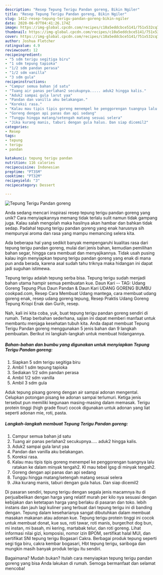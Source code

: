 ```yaml
---
description: "Resep Tepung Terigu Pandan goreng, Bikin Ngiler"
title: "Resep Tepung Terigu Pandan goreng, Bikin Ngiler"
slug: 1412-resep-tepung-terigu-pandan-goreng-bikin-ngiler
date: 2020-06-07T04:41:26.174Z
image: https://img-global.cpcdn.com/recipes/c10a5eddcbce5141/751x532cq70/tepung-terigu-pandan-goreng-foto-resep-utama.jpg
thumbnail: https://img-global.cpcdn.com/recipes/c10a5eddcbce5141/751x532cq70/tepung-terigu-pandan-goreng-foto-resep-utama.jpg
cover: https://img-global.cpcdn.com/recipes/c10a5eddcbce5141/751x532cq70/tepung-terigu-pandan-goreng-foto-resep-utama.jpg
author: Joshua Fletcher
ratingvalue: 4.9
reviewcount: 12
recipeingredient:
- "5 sdm terigu segitiga biru"
- "1 sdm tepung tapioka"
- "1/2 sdm pandan perasa"
- "1/2 sdm vanilla"
- "3 sdm gula"
recipeinstructions:
- "Campur semua bahan jd satu"
- "Tuang air panas perlahan2 secukupnya..... aduk2 hingga kalis."
- "Aduk2 sampai gula larut yaa"
- "Pandan dan vanilla aku belakangan."
- "Koreksi rasa."
- "Kalau mau tipis tipis goreng menempel ke penggorengan tuangnya lalu ratakan ke dalam minyak tengah2. Kl mau tebel lgsg di minyak tengah2."
- "Goreng dengan api panas dan api sedang"
- "Tunggu hingga matang/setengah matang sesuai selera"
- "Jika kurang manis, taburi dengan gula halus. Dan siap dicemil2"
categories:
- Resep
tags:
- tepung
- terigu
- pandan

katakunci: tepung terigu pandan 
nutrition: 116 calories
recipecuisine: Indonesian
preptime: "PT35M"
cooktime: "PT32M"
recipeyield: "3"
recipecategory: Dessert

---
```



![Tepung Terigu Pandan goreng](https://img-global.cpcdn.com/recipes/c10a5eddcbce5141/751x532cq70/tepung-terigu-pandan-goreng-foto-resep-utama.jpg)

Anda sedang mencari inspirasi resep tepung terigu pandan goreng yang unik? Cara menyiapkannya memang tidak terlalu sulit namun tidak gampang juga. Kalau salah mengolah maka hasilnya akan hambar dan bahkan tidak sedap. Padahal tepung terigu pandan goreng yang enak harusnya sih mempunyai aroma dan rasa yang mampu memancing selera kita.

Ada beberapa hal yang sedikit banyak mempengaruhi kualitas rasa dari tepung terigu pandan goreng, mulai dari jenis bahan, kemudian pemilihan bahan segar, hingga cara membuat dan menyajikannya. Tidak usah pusing kalau ingin menyiapkan tepung terigu pandan goreng yang enak di mana pun anda berada, karena asal sudah tahu triknya maka hidangan ini dapat jadi suguhan istimewa.

Tepung terigu adalah tepung serba bisa. Tepung terigu sudah menjadi bahan utama hampir semua pembuatan kue. Daun Kari -- TAG: Udang Goreng Tepung Plus Daun Pandan &amp; Daun Kari UDANG GORENG BUMBU cookpad.com, Resep Cara Membuat Udang mantega, cara membuat udang goreng enak, resep udang goreng tepung, Resep Praktis Udang Goreng Tepung Krispi Enak dan Gurih, resep.


Nah, kali ini kita coba, yuk, buat tepung terigu pandan goreng sendiri di rumah. Tetap berbahan sederhana, sajian ini dapat memberi manfaat untuk membantu menjaga kesehatan tubuh kita. Anda dapat membuat Tepung Terigu Pandan goreng menggunakan 5 jenis bahan dan 9 langkah pembuatan. Berikut ini langkah-langkah untuk membuat hidangannya.

<!--inarticleads1-->

##### Bahan-bahan dan bumbu yang digunakan untuk menyiapkan Tepung Terigu Pandan goreng:

1. Siapkan 5 sdm terigu segitiga biru
1. Ambil 1 sdm tepung tapioka
1. Sediakan 1/2 sdm pandan perasa
1. Ambil 1/2 sdm vanilla
1. Ambil 3 sdm gula


Aduk tepung pisang goreng dengan air sampai adonan mengental. Celupkan potongan pisang ke adonan sampai terlumuri. Ketiga jenis tersebut pun memiliki kegunaan masing-masing dalam memasak. Terigu protein tinggi (high grade flour) cocok digunakan untuk adonan yang liat seperti adonan mie, roti, pasta. 

<!--inarticleads2-->

##### Langkah-langkah membuat Tepung Terigu Pandan goreng:

1. Campur semua bahan jd satu
1. Tuang air panas perlahan2 secukupnya..... aduk2 hingga kalis.
1. Aduk2 sampai gula larut yaa
1. Pandan dan vanilla aku belakangan.
1. Koreksi rasa.
1. Kalau mau tipis tipis goreng menempel ke penggorengan tuangnya lalu ratakan ke dalam minyak tengah2. Kl mau tebel lgsg di minyak tengah2.
1. Goreng dengan api panas dan api sedang
1. Tunggu hingga matang/setengah matang sesuai selera
1. Jika kurang manis, taburi dengan gula halus. Dan siap dicemil2


Di pasaran sendiri, tepung terigu dengan segala jenis macamnya itu di perjualbelikan dengan harga yang relatif murah per kilo nya sesuasi dengan kebijakan dan ketetapan harga yang berlaku di pasaran dan toko. lebih instans dan jauh lagi kuliner yang terbuat dari tepung terigu ini di banding dengan. Tepung dalam keseharianya sangat dibutuhkan dalam membuat masakan makanan atau adonan kue. Tepung terigu protein tinggi ini cocok untuk membuat donat, kue sus, roti tawar, roti manis, burger/hot dog bun, mi instan, mi basah, mi kering, martabak telur, dan roti goreng. Lihat informasi nilai gizi, komposisi, nomor izin BPOM, sertifikat halal MUI, dan sertifikat SNI tepung terigu Bogasari Cakra. Berbagai produk tepung seperti segi tiga biru, cakra kembar bogasari, Hbt tepung terigu, sariboga dan mungkin masih banyak produk terigu itu sendiri. 

Bagaimana? Mudah bukan? Itulah cara menyiapkan tepung terigu pandan goreng yang bisa Anda lakukan di rumah. Semoga bermanfaat dan selamat mencoba!
